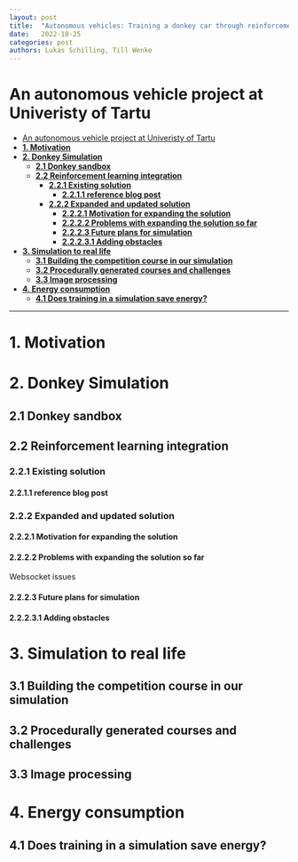 ```yaml
---
layout: post
title:  "Autonomous vehicles: Training a donkey car through reinforcement learning in a simulation"
date:   2022-10-25
categories: post 
authors: Lukas Schilling, Till Wenke 
---
```

# An autonomous vehicle project at Univeristy of Tartu
- [An autonomous vehicle project at Univeristy of Tartu](#an-autonomous-vehicle-project-at-univeristy-of-tartu)
- [**1. Motivation**](#1-motivation)
- [**2. Donkey Simulation**](#2-donkey-simulation)
  - [**2.1 Donkey sandbox**](#21-donkey-sandbox)
  - [**2.2 Reinforcement learning integration**](#22-reinforcement-learning-integration)
    - [**2.2.1 Existing solution**](#221-existing-solution)
      - [**2.2.1.1 reference blog post**](#2211-reference-blog-post)
    - [**2.2.2 Expanded and updated solution**](#222-expanded-and-updated-solution)
      - [**2.2.2.1 Motivation for expanding the solution**](#2221-motivation-for-expanding-the-solution)
      - [**2.2.2.2 Problems with expanding the solution so far**](#2222-problems-with-expanding-the-solution-so-far)
      - [**2.2.2.3 Future plans for simulation**](#2223-future-plans-for-simulation)
      - [**2.2.2.3.1 Adding obstacles**](#22231-adding-obstacles)
- [**3. Simulation to real life**](#3-simulation-to-real-life)
  - [**3.1 Building the competition course in our simulation**](#31-building-the-competition-course-in-our-simulation)
  - [**3.2 Procedurally generated courses and challenges**](#32-procedurally-generated-courses-and-challenges)
  - [**3.3 Image processing**](#33-image-processing)
- [**4. Energy consumption**](#4-energy-consumption)
  - [**4.1 Does training in a simulation save energy?**](#41-does-training-in-a-simulation-save-energy)

<hr>

# **1. Motivation**
# **2. Donkey Simulation**
## **2.1 Donkey sandbox**
## **2.2 Reinforcement learning integration**
### **2.2.1 Existing solution**
#### **2.2.1.1 reference blog post**
### **2.2.2 Expanded and updated solution**
#### **2.2.2.1 Motivation for expanding the solution**

#### **2.2.2.2 Problems with expanding the solution so far**
Websocket issues
#### **2.2.2.3 Future plans for simulation**
#### **2.2.2.3.1 Adding obstacles**

# **3. Simulation to real life**
## **3.1 Building the competition course in our simulation**
## **3.2 Procedurally generated courses and challenges**
## **3.3 Image processing**

# **4. Energy consumption**
## **4.1 Does training in a simulation save energy?**